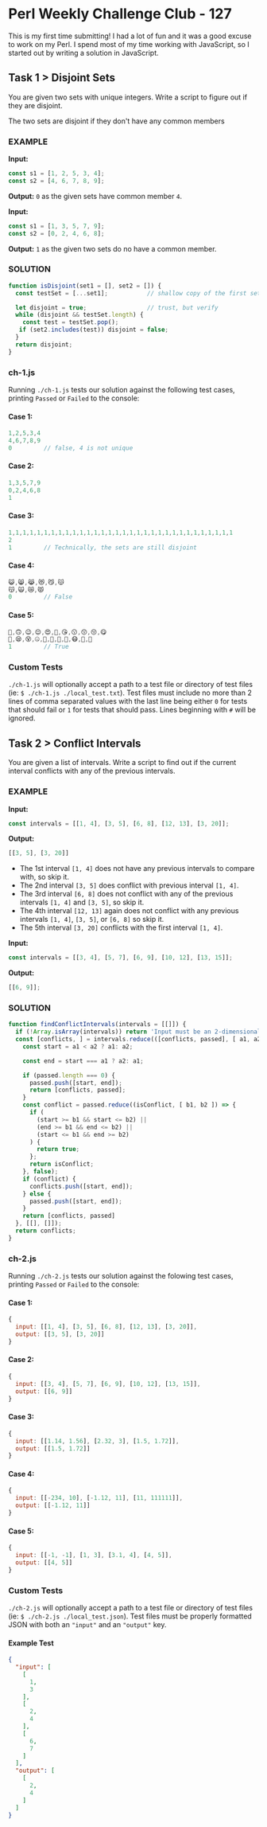 
# Perl Weekly Challenge Club - 127

This is my first time submitting!  I had a lot of fun and it was a good excuse
to work on my Perl.  I spend most of my time working with JavaScript, so I
started out by writing a solution in JavaScript.

## Task 1 > Disjoint Sets

You are given two sets with unique integers.
Write a script to figure out if they are disjoint.

The two sets are disjoint if they don't have any common members

### EXAMPLE

**Input:**

```javascript   
const s1 = [1, 2, 5, 3, 4];
const s2 = [4, 6, 7, 8, 9];
```

**Output:** `0` as the given sets have common member `4`.

**Input:**

```javascript 
const s1 = [1, 3, 5, 7, 9];
const s2 = [0, 2, 4, 6, 8];
```

**Output:** `1` as the given two sets do no have a common member.

### SOLUTION

```javascript
function isDisjoint(set1 = [], set2 = []) {
  const testSet = [...set1];           // shallow copy of the first set

  let disjoint = true;                 // trust, but verify
  while (disjoint && testSet.length) {
    const test = testSet.pop();
   if (set2.includes(test)) disjoint = false;
  }
  return disjoint;
}
```

### ch-1.js

Running `./ch-1.js` tests our solution against the following test cases, 
printing `Passed` or `Failed` to the console:

#### Case 1:

```javascript
1,2,5,3,4
4,6,7,8,9
0         // false, 4 is not unique
```

#### Case 2:

```javascript
1,3,5,7,9
0,2,4,6,8
1
```

#### Case 3:

```javascript
1,1,1,1,1,1,1,1,1,1,1,1,1,1,1,1,1,1,1,1,1,1,1,1,1,1,1,1,1,1,1,1
2
1         // Technically, the sets are still disjoint
```

#### Case 4:

```javascript
😺,😸,😹,😻,😼,😽
😽,🙀,😿,😾
0         // False
```

#### Case 5:

```javascript
🙂,🙃,😉,😌,😍,🥰,😘,😗,😙,😚,😋
🤤,😪,😵,🤐,🥴,🤢,🤮,🤧,😷,🤒,🤕
1         // True
```

### Custom Tests

`./ch-1.js` will optionally accept a path to a test file or directory of test
files (ie: `$ ./ch-1.js ./local_test.txt`).  Test files must include no more than
2 lines of comma separated values with the last line being either `0` for tests
that should fail or `1` for tests that should pass.  Lines beginning with `#` 
will be ignored.

## Task 2 > Conflict Intervals

You are given a list of intervals.
Write a script to find out if the current interval conflicts with any of the
previous intervals.

### EXAMPLE

**Input:**

```javascript
const intervals = [[1, 4], [3, 5], [6, 8], [12, 13], [3, 20]];
```

**Output:**

```javascript
[[3, 5], [3, 20]]
```

- The 1st interval `[1, 4]` does not have any previous intervals to compare
     with, so skip it.
- The 2nd interval `[3, 5]` does conflict with previous interval `[1, 4]`.
- The 3rd interval `[6, 8]` does not conflict with any of the previous
     intervals `[1, 4]` and `[3, 5]`, so skip it.
- The 4th interval `[12, 13]` again does not conflict with any previous
     intervals `[1, 4]`, `[3, 5]`, or `[6, 8]` so skip it.
- The 5th interval `[3, 20]` conflicts with the first interval `[1, 4]`.

**Input:** 

```javascript
const intervals = [[3, 4], [5, 7], [6, 9], [10, 12], [13, 15]];
```

**Output:**

```javascript
[[6, 9]];
```

### SOLUTION

```javascript
function findConflictIntervals(intervals = [[]]) {
  if (!Array.isArray(intervals)) return 'Input must be an 2-dimensional array';
  const [conflicts, ] = intervals.reduce(([conflicts, passed], [ a1, a2 ]) => {
    const start = a1 < a2 ? a1: a2;

    const end = start === a1 ? a2: a1;

    if (passed.length === 0) {
      passed.push([start, end]);
      return [conflicts, passed];
    }
    const conflict = passed.reduce((isConflict, [ b1, b2 ]) => {
      if (
        (start >= b1 && start <= b2) ||
        (end >= b1 && end <= b2) ||
        (start <= b1 && end >= b2)
      ) {
        return true;
      };
      return isConflict;
    }, false);
    if (conflict) {
      conflicts.push([start, end]);
    } else {
      passed.push([start, end]);
    }
    return [conflicts, passed]
  }, [[], []]);
  return conflicts;
}
```

### ch-2.js

Running `./ch-2.js` tests our solution against the folowing test cases,
printing `Passed` or `Failed` to the console:


#### Case 1:

```javascript
{
  input: [[1, 4], [3, 5], [6, 8], [12, 13], [3, 20]],
  output: [[3, 5], [3, 20]]
}
```

#### Case 2:

```javascript
{
  input: [[3, 4], [5, 7], [6, 9], [10, 12], [13, 15]],
  output: [[6, 9]]
}
```

#### Case 3:

```javascript
{
  input: [[1.14, 1.56], [2.32, 3], [1.5, 1.72]],
  output: [[1.5, 1.72]]
}
```

#### Case 4:

```javascript
{
  input: [[-234, 10], [-1.12, 11], [11, 111111]],
  output: [[-1.12, 11]]
}
```

#### Case 5:

```javascript
{
  input: [[-1, -1], [1, 3], [3.1, 4], [4, 5]],
  output: [[4, 5]]
}
```

### Custom Tests

`./ch-2.js` will optionally accept a path to a test file or directory of test
files (ie: `$ ./ch-2.js ./local_test.json`).  Test files must be properly
formatted JSON with both an `"input"` and an `"output"` key.

#### Example Test

```json
{
  "input": [
    [
      1,
      3
    ],
    [
      2,
      4
    ],
    [
      6,
      7
    ]
  ],
  "output": [
    [
      2,
      4
    ]
  ]
}
```
